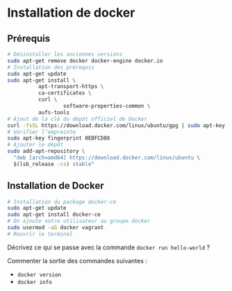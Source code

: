 # Installation de docker

## Prérequis

```bash
# Désinstaller les anciennes versions
sudo apt-get remove docker docker-engine docker.io
# Installation des prérequis
sudo apt-get update
sudo apt-get install \
          apt-transport-https \
          ca-certificates \
          curl \
				  software-properties-common \
          aufs-tools
# Ajout de la clé du dépôt officiel de Docker
curl -fsSL https://download.docker.com/linux/ubuntu/gpg | sudo apt-key add -
# Vérifier l’empreinte
sudo apt-key fingerprint 0EBFCD88
# Ajouter le dépôt
sudo add-apt-repository \
  "deb [arch=amd64] https://download.docker.com/linux/ubuntu \
  $(lsb_release -cs) stable"
```

## Installation de Docker

```bash
# Installation du package docker-ce
sudo apt-get update
sudo apt-get install docker-ce
# On ajoute notre utilisateur au groupe docker
sudo usermod -aG docker vagrant
# Rouvrir le terminal
```

Décrivez ce qui se passe avec la commande `docker run hello-world` ?

Commenter la sortie des commandes suivantes :
  * `docker version`
  * `docker info`
